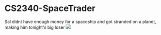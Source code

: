 # CS2340-SpaceTrader

Sal didnt have enough money for a spaceship and got stranded on a planet, making him tonight's big loser
![](https://encrypted-tbn0.gstatic.com/images?q=tbn:ANd9GcT-HXXtT0JWhPAjdWD-apYf8WfOrjf7X0iLYJXk8tEZcRA93BSG)

